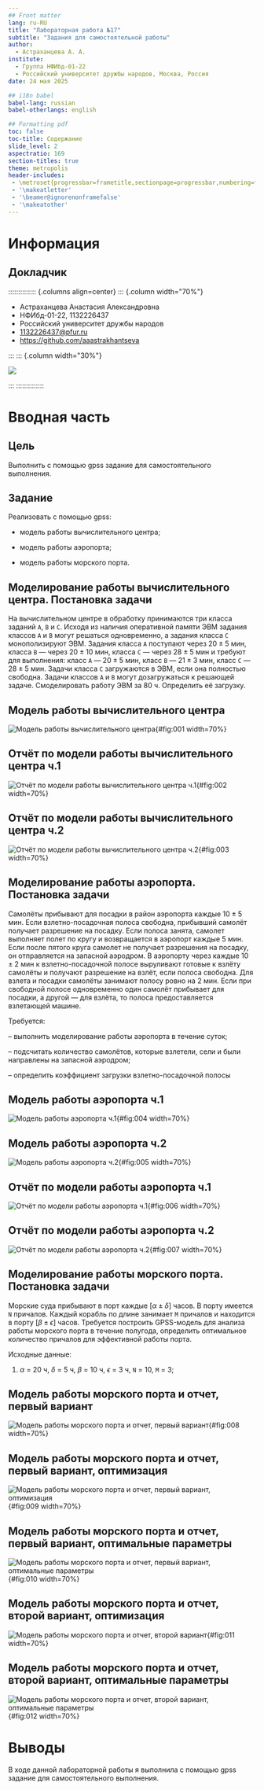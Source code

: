 ```yaml
---
## Front matter
lang: ru-RU
title: "Лабораторная работа №17"
subtitle: "Задания для самостоятельной работы"
author:
  - Астраханцева А. А.
institute:
  - Группа НФИбд-01-22
  - Российский университет дружбы народов, Москва, Россия
date: 24 мая 2025

## i18n babel
babel-lang: russian
babel-otherlangs: english

## Formatting pdf
toc: false
toc-title: Содержание
slide_level: 2
aspectratio: 169
section-titles: true
theme: metropolis
header-includes:
 - \metroset{progressbar=frametitle,sectionpage=progressbar,numbering=fraction}
 - '\makeatletter'
 - '\beamer@ignorenonframefalse'
 - '\makeatother'
---
```


# Информация

## Докладчик


:::::::::::::: {.columns align=center}
::: {.column width="70%"}

  * Астраханцева Анастасия Александровна
  * НФИбд-01-22, 1132226437
  * Российский университет дружбы народов
  * [1132226437@pfur.ru](mailto:1132226437@pfur.ru)
  * <https://github.com/aaastrakhantseva>

:::
::: {.column width="30%"}

![](./image/nastya.jpg)

:::
::::::::::::::

# Вводная часть

## Цель

Выполнить с помощью gpss задание для самостоятельного выполнения.


## Задание

Реализовать с помощью gpss:

- модель работы вычислительного центра;

- модель работы аэропорта;

- модель работы морского порта.


## Моделирование работы вычислительного центра. Постановка задачи

На вычислительном центре в обработку принимаются три класса заданий `А`, `В` и `С`. Исходя из наличия оперативной памяти ЭВМ задания классов `А` и `В` могут решаться одновременно, а задания класса `С` монополизируют ЭВМ. Задания класса `А` поступают через $20 \pm 5$ мин, класса `В` — через $20 \pm 10$ мин, класса `С` — через $28 \pm 5$ мин и требуют для выполнения: класс `А` — $20 \pm 5$ мин, класс `В` — $21 \pm 3$ мин, класс `С` — $28 \pm 5$ мин. Задачи класса `С` загружаются в ЭВМ, если она полностью свободна. Задачи классов `А` и `В` могут дозагружаться к решающей задаче. Смоделировать работу ЭВМ за 80 ч. Определить её загрузку.


## Модель работы вычислительного центра

![Модель работы вычислительного центра](image/1.jpg){#fig:001 width=70%}

## Отчёт по модели работы вычислительного центра ч.1

![Отчёт по модели работы вычислительного центра ч.1](image/2.jpg){#fig:002 width=70%}

## Отчёт по модели работы вычислительного центра ч.2

![Отчёт по модели работы вычислительного центра ч.2](image/3.jpg){#fig:003 width=70%}

## Моделирование работы аэропорта. Постановка задачи

Самолёты прибывают для посадки в район аэропорта каждые $10 \pm 5$ мин. Если взлетно-посадочная полоса свободна, прибывший самолёт получает разрешение на посадку. Если полоса занята, самолет выполняет полет по кругу и возвращается в аэропорт каждые 5 мин. Если после пятого круга самолет не получает разрешения на посадку, он отправляется на запасной аэродром. В аэропорту через каждые $10 \pm 2$ мин к взлетно-посадочной полосе выруливают готовые к взлёту самолёты и получают разрешение на взлёт, если полоса свободна. Для взлета и посадки самолёты занимают полосу ровно на 2 мин. Если при свободной полосе одновременно один самолёт прибывает для посадки, а другой — для взлёта,
то полоса предоставляется взлетающей машине.

Требуется:

– выполнить моделирование работы аэропорта в течение суток;

– подсчитать количество самолётов, которые взлетели, сели и были направлены на запасной аэродром;

– определить коэффициент загрузки взлетно-посадочной полосы


## Модель работы аэропорта ч.1

![Модель работы аэропорта ч.1](image/4.jpg){#fig:004 width=70%}

## Модель работы аэропорта ч.2

![Модель работы аэропорта ч.2](image/5.jpg){#fig:005 width=70%}

## Отчёт по модели работы аэропорта ч.1

![Отчёт по модели работы аэропорта ч.1](image/6.jpg){#fig:006 width=70%}

## Отчёт по модели работы аэропорта ч.2

![Отчёт по модели работы аэропорта ч.2](image/7.jpg){#fig:007 width=70%}

## Моделирование работы морского порта. Постановка задачи

Морские суда прибывают в порт каждые $[\alpha \pm \delta]$ часов. В порту имеется `N` причалов. Каждый корабль по длине занимает `M` причалов и находится в порту $[\beta \pm \epsilon]$ часов. Требуется построить GPSS-модель для анализа работы морского порта в течение
полугода, определить оптимальное количество причалов для эффективной работы порта.

Исходные данные:

1) $\alpha$ = 20 ч, $\delta$ = 5 ч, $\beta$ = 10 ч, $\epsilon$ = 3 ч, `N` = 10, `M` = 3;

## Модель работы морского порта и отчет, первый вариант

![Модель работы морского порта и отчет, первый вариант](image/8.jpg){#fig:008 width=70%}

## Модель работы морского порта и отчет, первый вариант, оптимизация

![Модель работы морского порта и отчет, первый вариант, оптимизация](image/9.jpg){#fig:009 width=70%}

## Модель работы морского порта и отчет, первый вариант, оптимальные параметры

![Модель работы морского порта и отчет, первый вариант, оптимальные параметры](image/10.jpg){#fig:010 width=70%}

## Модель работы морского порта и отчет, второй вариант, оптимизация

![Модель работы морского порта и отчет, второй вариант](image/11.jpg){#fig:011 width=70%}

## Модель работы морского порта и отчет, второй вариант, оптимальные параметры

![Модель работы морского порта и отчет, второй вариант, оптимальные параметры](image/12.jpg){#fig:012 width=70%}

# Выводы

В ходе данной лабораторной работы я выполнила с помощью gpss задание для самостоятельного выполнения.
